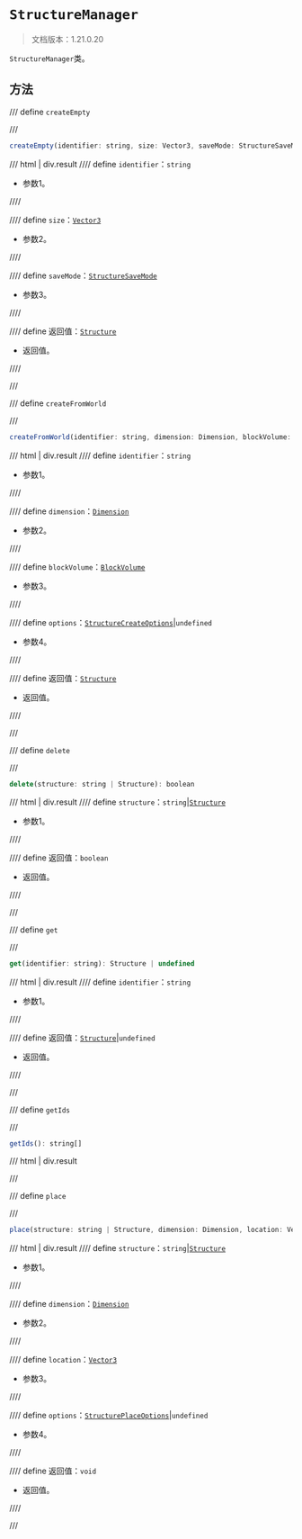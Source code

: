# `StructureManager`

> 文档版本：1.21.0.20

`StructureManager`类。

## 方法

/// define
`createEmpty`


///

```js
createEmpty(identifier: string, size: Vector3, saveMode: StructureSaveMode): Structure
```

/// html | div.result
//// define
`identifier`：`string`

- 参数1。


////

//// define
`size`：[`Vector3`](./vector3.md)

- 参数2。


////

//// define
`saveMode`：[`StructureSaveMode`](./structuresavemode.md)

- 参数3。


////

//// define
返回值：[`Structure`](./structure.md)

- 返回值。


////

///


/// define
`createFromWorld`


///

```js
createFromWorld(identifier: string, dimension: Dimension, blockVolume: BlockVolume, options?: StructureCreateOptions): Structure
```

/// html | div.result
//// define
`identifier`：`string`

- 参数1。


////

//// define
`dimension`：[`Dimension`](./dimension.md)

- 参数2。


////

//// define
`blockVolume`：[`BlockVolume`](./blockvolume.md)

- 参数3。


////

//// define
`options`：[`StructureCreateOptions`](./structurecreateoptions.md)|`undefined`

- 参数4。


////

//// define
返回值：[`Structure`](./structure.md)

- 返回值。


////

///


/// define
`delete`


///

```js
delete(structure: string | Structure): boolean
```

/// html | div.result
//// define
`structure`：`string`|[`Structure`](./structure.md)

- 参数1。


////

//// define
返回值：`boolean`

- 返回值。


////

///


/// define
`get`


///

```js
get(identifier: string): Structure | undefined
```

/// html | div.result
//// define
`identifier`：`string`

- 参数1。


////

//// define
返回值：[`Structure`](./structure.md)|`undefined`

- 返回值。


////

///


/// define
`getIds`


///

```js
getIds(): string[]
```

/// html | div.result

///


/// define
`place`


///

```js
place(structure: string | Structure, dimension: Dimension, location: Vector3, options?: StructurePlaceOptions): void
```

/// html | div.result
//// define
`structure`：`string`|[`Structure`](./structure.md)

- 参数1。


////

//// define
`dimension`：[`Dimension`](./dimension.md)

- 参数2。


////

//// define
`location`：[`Vector3`](./vector3.md)

- 参数3。


////

//// define
`options`：[`StructurePlaceOptions`](./structureplaceoptions.md)|`undefined`

- 参数4。


////

//// define
返回值：`void`

- 返回值。


////

///

